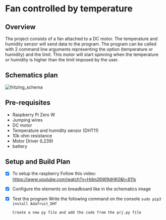 # Fan controlled by temperature

## Overview

The project consists of a fan attached to a DC motor. 
The temperature and humidity senzor will send data to the program.
The program can be called with 2 command line arguments representing the option (temperature or humidity) and the limit.
This motor will start spinning when the temperature or humidity is higher than the limit imposed by the user.

## Schematics plan

![fritzing_schema](https://github.com/at-cs-ubbcluj-ro/solo-project-dogoPaprika/blob/master/media/fritzing_schema.png)

## Pre-requisites

* Raspberry Pi Zero W
* Jumping wires
* DC motor
* Temperature and humidity senzor (DHT11)
* 10k ohm resistance
* Motor Driver (L239)
* battery 

## Setup and Build Plan

- [x] To setup the raspberry Follow this video: https://www.youtube.com/watch?v=Hdm26W9dHK0&t=811s
- [x] Configure the elements on breadboard like in the schematics image
- [x] Test the program
      Write the following command on the console
      ```sudo pip3 install Adafruit_DHT```
      
      Create a new py file and add the code from the prj.py file

